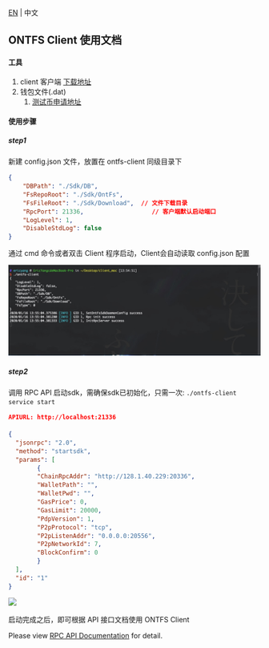 [EN](README_EN.md) | 中文

## ONTFS Client 使用文档



#### 工具

1. client 客户端 [下载地址](http://ontfs.io/)
2. 钱包文件(.dat)
   1. [测试币申请地址](http://ontfs.io/)



#### 使用步骤

##### step1

新建 config.json 文件，放置在 ontfs-client 同级目录下

```json
{
	"DBPath": "./Sdk/DB",
	"FsRepoRoot": "./Sdk/OntFs",
	"FsFileRoot": "./Sdk/Download",  // 文件下载目录
	"RpcPort": 21336,					// 客户端默认启动端口
	"LogLevel": 1,
	"DisableStdLog": false
}

```



通过 cmd 命令或者双击 Client 程序启动，Client会自动读取 config.json 配置

![](./images/step1.jpg)



##### step2

调用 RPC API 启动sdk，需确保sdk已初始化，只需一次: `./ontfs-client service start`

```json
APIURL: http://localhost:21336

{
  "jsonrpc": "2.0",
  "method": "startsdk",
  "params": [
        {
        "ChainRpcAddr": "http://128.1.40.229:20336",  
        "WalletPath": "",
        "WalletPwd": "",
        "GasPrice": 0,
        "GasLimit": 20000,
        "PdpVersion": 1,
        "P2pProtocol": "tcp",
        "P2pListenAddr": "0.0.0.0:20556",
        "P2pNetworkId": 7,
        "BlockConfirm": 0
        }
  ],
  "id": "1"
}
```

![](/Users/ericyang/Desktop/client_moc/use_doc/images/step2.jpg)

启动完成之后，即可根据 API 接口文档使用 ONTFS Client

Please view [RPC API Documentation](https://docs.ontfs.io/) for detail.

